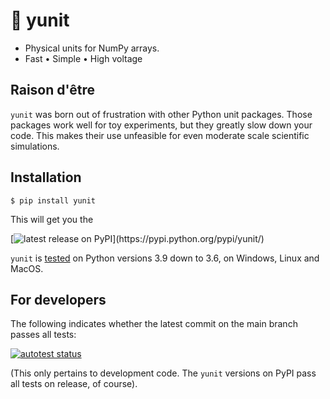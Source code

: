 # 📐 yunit

- Physical units for NumPy arrays.
- Fast • Simple • High voltage



## Raison d'être

`yunit` was born out of frustration with other Python unit packages.
Those packages work well for toy experiments, but they greatly slow down your code.
This makes their use unfeasible for even moderate scale scientific simulations.



## Installation

```
$ pip install yunit
```
This will get you the

[![latest release on PyPI](https://img.shields.io/pypi/v/yunit.svg?label=latest%20release%20on%20PyPI:)](https://pypi.python.org/pypi/yunit/)

`yunit` is [tested](tests/) on Python versions 3.9 down to 3.6, on Windows, Linux and MacOS.



## For developers

The following indicates whether the latest commit on the main branch passes all tests:

[![autotest status](https://github.com/tfiers/yunit/workflows/autotest/badge.svg)](https://github.com/tfiers/yunit/actions)

(This only pertains to development code. The `yunit` versions on PyPI
pass all tests on release, of course).
